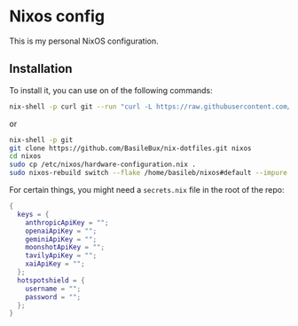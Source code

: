 # Nixos config

This is my personal NixOS configuration.

## Installation

To install it, you can use on of the following commands:

```bash
nix-shell -p curl git --run "curl -L https://raw.githubusercontent.com/BasileBux/nix-dotfiles/refs/heads/main/install.sh | sh"
```

or

```bash
nix-shell -p git
git clone https://github.com/BasileBux/nix-dotfiles.git nixos
cd nixos
sudo cp /etc/nixos/hardware-configuration.nix .
sudo nixos-rebuild switch --flake /home/basileb/nixos#default --impure
```

For certain things, you might need a `secrets.nix` file in the root of the repo:

```secrets.nix
{
  keys = {
    anthropicApiKey = "";
    openaiApiKey = "";
    geminiApiKey = "";
    moonshotApiKey = "";
    tavilyApiKey = "";
    xaiApiKey = "";
  };
  hotspotshield = {
    username = "";
    password = "";
  };
}
```
